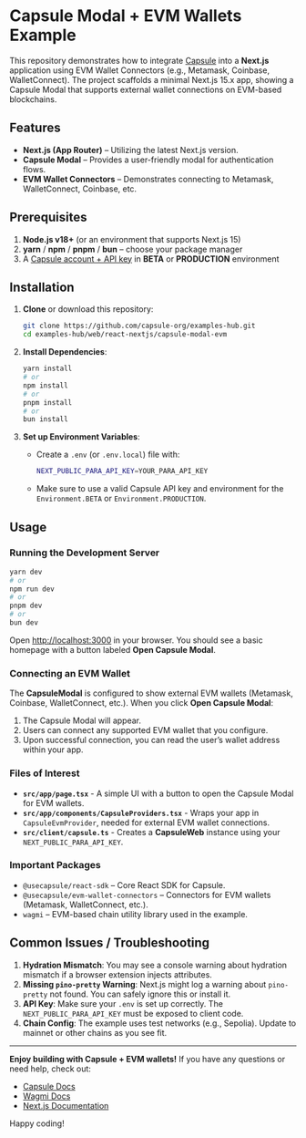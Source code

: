 # Capsule Modal + EVM Wallets Example

This repository demonstrates how to integrate [Capsule](https://usecapsule.com/) into a **Next.js** application using
EVM Wallet Connectors (e.g., Metamask, Coinbase, WalletConnect). The project scaffolds a minimal Next.js 15.x app,
showing a Capsule Modal that supports external wallet connections on EVM-based blockchains.

## Features

- **Next.js (App Router)** – Utilizing the latest Next.js version.
- **Capsule Modal** – Provides a user-friendly modal for authentication flows.
- **EVM Wallet Connectors** – Demonstrates connecting to Metamask, WalletConnect, Coinbase, etc.

## Prerequisites

1. **Node.js v18+** (or an environment that supports Next.js 15)
2. **yarn** / **npm** / **pnpm** / **bun** – choose your package manager
3. A [Capsule account + API key](https://developer.usecapsule.com/) in **BETA** or **PRODUCTION** environment

## Installation

1. **Clone** or download this repository:

   ```bash
   git clone https://github.com/capsule-org/examples-hub.git
   cd examples-hub/web/react-nextjs/capsule-modal-evm
   ```

2. **Install Dependencies**:

   ```bash
   yarn install
   # or
   npm install
   # or
   pnpm install
   # or
   bun install
   ```

3. **Set up Environment Variables**:
   - Create a `.env` (or `.env.local`) file with:
     ```bash
     NEXT_PUBLIC_PARA_API_KEY=YOUR_PARA_API_KEY
     ```
   - Make sure to use a valid Capsule API key and environment for the `Environment.BETA` or `Environment.PRODUCTION`.

## Usage

### Running the Development Server

```bash
yarn dev
# or
npm run dev
# or
pnpm dev
# or
bun dev
```

Open [http://localhost:3000](http://localhost:3000) in your browser. You should see a basic homepage with a button
labeled **Open Capsule Modal**.

### Connecting an EVM Wallet

The **CapsuleModal** is configured to show external EVM wallets (Metamask, Coinbase, WalletConnect, etc.). When you
click **Open Capsule Modal**:

1. The Capsule Modal will appear.
2. Users can connect any supported EVM wallet that you configure.
3. Upon successful connection, you can read the user’s wallet address within your app.

### Files of Interest

- **`src/app/page.tsx`** - A simple UI with a button to open the Capsule Modal for EVM wallets.
- **`src/app/components/CapsuleProviders.tsx`** - Wraps your app in `CapsuleEvmProvider`, needed for external EVM wallet
  connections.
- **`src/client/capsule.ts`** - Creates a **CapsuleWeb** instance using your `NEXT_PUBLIC_PARA_API_KEY`.

### Important Packages

- `@usecapsule/react-sdk` – Core React SDK for Capsule.
- `@usecapsule/evm-wallet-connectors` – Connectors for EVM wallets (Metamask, WalletConnect, etc.).
- `wagmi` – EVM-based chain utility library used in the example.

## Common Issues / Troubleshooting

1. **Hydration Mismatch**: You may see a console warning about hydration mismatch if a browser extension injects
   attributes.
2. **Missing `pino-pretty` Warning**: Next.js might log a warning about `pino-pretty` not found. You can safely ignore
   this or install it.
3. **API Key**: Make sure your `.env` is set up correctly. The `NEXT_PUBLIC_PARA_API_KEY` must be exposed to client
   code.
4. **Chain Config**: The example uses test networks (e.g., Sepolia). Update to mainnet or other chains as you see fit.

---

**Enjoy building with Capsule + EVM wallets!** If you have any questions or need help, check out:

- [Capsule Docs](https://docs.usecapsule.com/)
- [Wagmi Docs](https://wagmi.sh/)
- [Next.js Documentation](https://nextjs.org/docs)

Happy coding!
